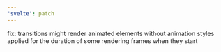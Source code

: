 ```yaml
---
'svelte': patch
---
```


fix: transitions might render animated elements without animation styles applied for the duration of some rendering frames when they start
